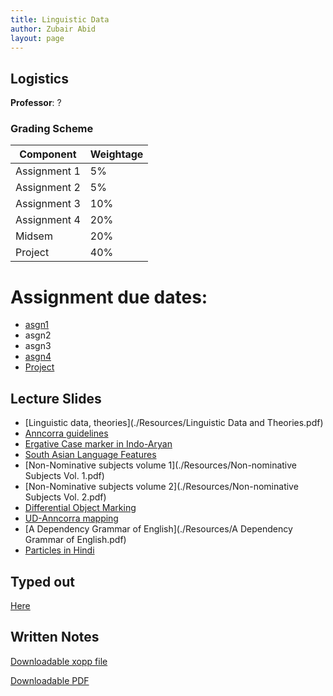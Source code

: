 ```yaml
---
title: Linguistic Data
author: Zubair Abid
layout: page
---
```



## Logistics

**Professor**: ?

### Grading Scheme

| Component    | Weightage |
|--------------|-----------|
| Assignment 1 | 5%        |
| Assignment 2 | 5%        |
| Assignment 3 | 10%       |
| Assignment 4 | 20%       |
| Midsem       | 20%       |
| Project      | 40%       |

# Assignment due dates:

- [asgn1](./Assignment/1/index)
- asgn2
- asgn3
- [asgn4](./Assignment/4/index)
- [Project](./Assignment/Project/index)


## Lecture Slides

- [Linguistic data, theories](./Resources/Linguistic Data and Theories.pdf)
- [Anncorra guidelines](./Resources/HTB-guidelines-ver2.5.pdf)
- [Ergative Case marker in Indo-Aryan](./Resources/Ergativity-in-Indo-Aryan-languages.pdf)
- [South Asian Language Features](./Resources/kv_subbarao_lg_universals_and_typology.pdf)
- [Non-Nominative subjects volume 1](./Resources/Non-nominative Subjects Vol. 1.pdf)
- [Non-Nominative subjects volume 2](./Resources/Non-nominative Subjects Vol. 2.pdf)
- [Differential Object Marking](./Resources/DOM.pdf)
- [UD-Anncorra mapping](./Resources/KārakastoUniversalDependenciesforHindi.pdf)
- [A Dependency Grammar of English](./Resources/A Dependency Grammar of English.pdf)
- [Particles in Hindi](./Resources/particles.md)


## Typed out

[Here](Here)

## Written Notes

[Downloadable xopp file](./ldnotes.xopp)

[Downloadable PDF](./ldnotes.pdf)

